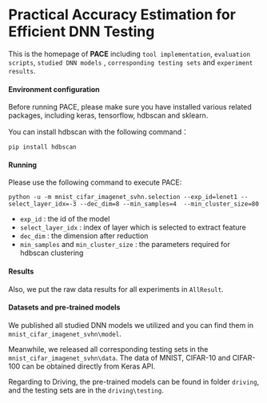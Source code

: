# Practical Accuracy Estimation for Efficient DNN Testing
This is the homepage of **PACE** including `tool implementation`, `evaluation scripts`, `studied DNN models` , `corresponding testing sets` and `experiment results`. 

#### Environment configuration
Before running PACE, please make sure you have installed various related packages, including keras, tensorflow, hdbscan and sklearn.

You can install hdbscan with the following command：

```shell
pip install hdbscan
```

#### Running
Please use the following command to execute PACE:

```shell
python -u -m mnist_cifar_imagenet_svhn.selection --exp_id=lenet1 --select_layer_idx=-3 --dec_dim=8 --min_samples=4  --min_cluster_size=80
```

- `exp_id` : the id of the model
- `select_layer_idx` : index of layer which is selected to extract feature 
- `dec_dim` : the dimension after reduction 
- `min_samples` and `min_cluster_size` : the parameters required for hdbscan clustering

#### Results
Also, we put the raw data results for all experiments in `AllResult`. 

#### Datasets and pre-trained models

We published all studied DNN models we utilized and you can find them in `mnist_cifar_imagenet_svhn\model`.

Meanwhile, we released all corresponding testing sets in the `mnist_cifar_imagenet_svhn\data`. The data of MNIST, CIFAR-10 and CIFAR-100 can be obtained directly from Keras API.

Regarding to Driving, the pre-trained models can be found in folder `driving`, and the testing sets are in the `driving\testing`.

